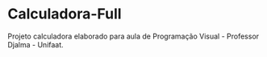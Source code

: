 # Calculadora-Full

Projeto calculadora elaborado para aula de Programação Visual - Professor Djalma - Unifaat.
